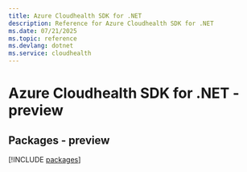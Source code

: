 ```yaml
---
title: Azure Cloudhealth SDK for .NET
description: Reference for Azure Cloudhealth SDK for .NET
ms.date: 07/21/2025
ms.topic: reference
ms.devlang: dotnet
ms.service: cloudhealth
---
```

# Azure Cloudhealth SDK for .NET - preview
## Packages - preview
[!INCLUDE [packages](cloudhealth-index.md)]